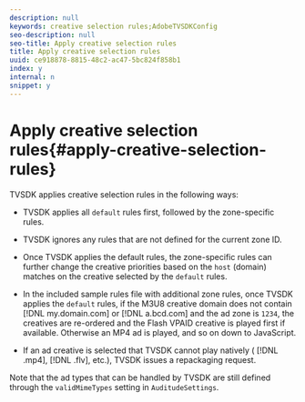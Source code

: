 ```yaml
---
description: null
keywords: creative selection rules;AdobeTVSDKConfig
seo-description: null
seo-title: Apply creative selection rules
title: Apply creative selection rules
uuid: ce918878-8815-48c2-ac47-5bc824f858b1
index: y
internal: n
snippet: y
---
```


# Apply creative selection rules{#apply-creative-selection-rules}

TVSDK applies creative selection rules in the following ways:

* TVSDK applies all `default` rules first, followed by the zone-specific rules. 
* TVSDK ignores any rules that are not defined for the current zone ID.
* Once TVSDK applies the default rules, the zone-specific rules can further change the creative priorities based on the `host` (domain) matches on the creative selected by the `default` rules.

* In the included sample rules file with additional zone rules, once TVSDK applies the `default` rules, if the M3U8 creative domain does not contain [!DNL my.domain.com] or [!DNL a.bcd.com] and the ad zone is `1234`, the creatives are re-ordered and the Flash VPAID creative is played first if available. Otherwise an MP4 ad is played, and so on down to JavaScript.

* If an ad creative is selected that TVSDK cannot play natively ( [!DNL .mp4], [!DNL .flv], etc.), TVSDK issues a repackaging request.

Note that the ad types that can be handled by TVSDK are still defined through the `validMimeTypes` setting in `AuditudeSettings`.
